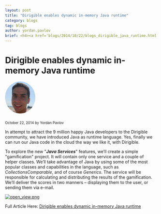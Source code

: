 ```yaml
---
layout: post
title: "Dirigible enables dynamic in-memory Java runtime"
category: blogs
tag: blogs
author: yordan.pavlov
brief: <h4><a href='blogs/2014/10/22/blogs_dirigible_java_runtime.html'>Dirigible enables dynamic in-memory Java runtime</a></h4> <sub class="post-info">October 22, 2014 by Yordan Pavlov</sub></br> In attempt to attract the 9 million happy Java developers to the Dirigible community, we have introduced Java as runtime language. Yes, finally we can run our Java code in the cloud the way we like it, with Dirigible...<br>
---
```


Dirigible enables dynamic in-memory Java runtime
===

<img class="img-responsive" src="/img/team/yordan.pavlov.png" style="border-radius: 50%;">
<br>

<sub class="post-info">October 22, 2014 by Yordan Pavlov</sub>

In attempt to attract the 9 million happy Java developers to the Dirigible community, we have
introduced Java as runtime language. Yes, finally we can run our Java code in the cloud the way
we like it, with Dirigible.

To explore the new "<strong><em>Java Services</em></strong>" features, we’ll create a simple "gamification" project. It will contain only one service and a couple of helper classes. We’ll take advantage of Java by using 
some of the most popular classes and capabilities in the language, such as <em>Collections</em><em>Comparable</em>,
and of course <em>Generics</em>. The service will be responsible for calculating and distributing the results
of the gamification. We’ll deliver the scores in two manners – displaying them to the user, or
sending them via e-mail.

<a href="http://scn.sap.com/servlet/JiveServlet/downloadImage/38-115419-568527/640-350/1.jpg"><img alt="open_view.png" class="jive-image" src="http://scn.sap.com/servlet/JiveServlet/downloadImage/38-115419-568527/640-350/1.jpg"></a><br>


Full Article Here: [Dirigible enables dynamic in-memory Java runtime](http://scn.sap.com/community/developer-center/cloud-platform/blog/2014/10/22/dirigible-enables-dynamic-in-memory-java-runtime)
